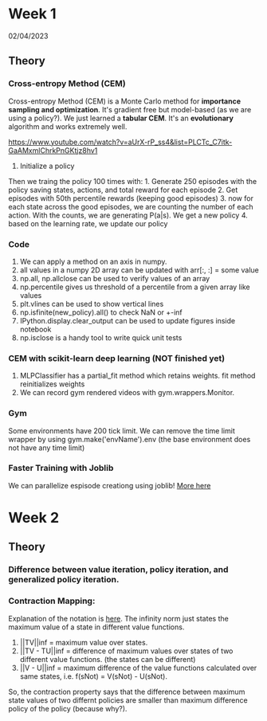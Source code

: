 # Week 1

02/04/2023
## Theory
### Cross-entropy Method (CEM)

Cross-entropy Method (CEM) is a Monte Carlo method for **importance sampling and optimization**. It's gradient free but model-based (as we are using a policy?). We just learned a **tabular CEM**. It's an **evolutionary** algorithm and works extremely well.

https://www.youtube.com/watch?v=aUrX-rP_ss4&list=PLCTc_C7itk-GaAMxmlChrkPnGKtjz8hv1

1. Initialize a policy

Then we traing the policy 100 times with:
    1. Generate 250 episodes with the policy saving states, actions, and total reward for each episode
    2. Get episodes with 50th percentile rewards (keeping good episodes)
    3. now for each state across the good episodes, we are counting the number of each action. With the counts, we are generating P(a|s). We get a new policy
    4. based on the learning rate, we update our policy
    


### Code

1. We can apply a method on an axis in numpy.
2. all values in a numpy 2D array can be updated with arr[:, :] = some value
3. np.all, np.allclose can be used to verify values of an array
4. np.percentile gives us threshold of a percentile from a given array like values
5. plt.vlines can be used to show vertical lines
6. np.isfinite(new_policy).all() to check NaN or +-inf
7. IPython.display.clear_output can be used to update figures inside notebook
8. np.isclose is a handy tool to write quick unit tests

### CEM with scikit-learn deep learning (NOT finished yet)
1. MLPClassifier has a partial_fit method which retains weights. fit method reinitializes weights
2. We can record gym rendered videos with gym.wrappers.Monitor.

### Gym
Some environments have 200 tick limit. We can remove the time limit wrapper by using gym.make('envName').env (the base environment does not have any time limit)

### Faster Training with Joblib

We can parallelize espisode creationg using joblib! [More here](https://www.coiled.io/blog/sklearn-joblib-dask)


# Week 2

## Theory

### Difference between value iteration, policy iteration, and generalized policy iteration.

### Contraction Mapping:

Explanation of the notation is [here](https://www.youtube.com/watch?v=_DynXugXksU). The infinity norm just states the maximum value of a state in different value functions.

1. ||TV||inf = maximum value over states. 
2. ||TV - TU||inf = difference of maximum values over states of two different value functions. (the states can be different)
3. ||V - U||inf = maximum difference of the value functions calculated over same states, i.e. f(sNot) = V(sNot) - U(sNot). 

So, the contraction property says that the difference between maximum state values of two differnt policies are smaller than maximum difference policy of the policy (because why?). 

